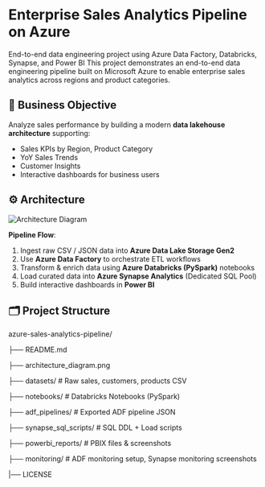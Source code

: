 # Enterprise Sales Analytics Pipeline on Azure
End-to-end data engineering project using Azure Data Factory, Databricks, Synapse, and Power BI
This project demonstrates an end-to-end data engineering pipeline built on Microsoft Azure to enable enterprise sales analytics across regions and product categories.

## 🎯 Business Objective

Analyze sales performance by building a modern **data lakehouse architecture** supporting:

- Sales KPIs by Region, Product Category
- YoY Sales Trends
- Customer Insights
- Interactive dashboards for business users

## ⚙️ Architecture

![Architecture Diagram](architecture_diagram.png)

**Pipeline Flow**:

1. Ingest raw CSV / JSON data into **Azure Data Lake Storage Gen2**  
2. Use **Azure Data Factory** to orchestrate ETL workflows  
3. Transform & enrich data using **Azure Databricks (PySpark)** notebooks  
4. Load curated data into **Azure Synapse Analytics** (Dedicated SQL Pool)  
5. Build interactive dashboards in **Power BI**  

## 🗂️ Project Structure

azure-sales-analytics-pipeline/

├── README.md

├── architecture_diagram.png

├── datasets/                                              # Raw sales, customers, products CSV

├── notebooks/                                             # Databricks Notebooks (PySpark)

├── adf_pipelines/                                         # Exported ADF pipeline JSON

├── synapse_sql_scripts/                                   # SQL DDL + Load scripts

├── powerbi_reports/                                       # PBIX files & screenshots

├── monitoring/                                            # ADF monitoring setup, Synapse monitoring screenshots


|── LICENSE

